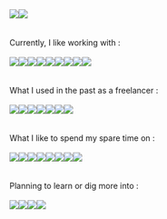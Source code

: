 <div style="display:flex;">
  <img src="https://github-readme-stats.vercel.app/api/top-langs/?username=ask0ldd&layout=compact">
  <img src="https://github-readme-stats.vercel.app/api?username=ask0ldd&show_icons=true&hide_border=false&line_height=20&title_color=2d5ded&show_owner=trues">
</div>
<br>
<br>
Currently, I like working with :
<br><br>
<div style="display:flex;">
  <img src="https://img.shields.io/static/v1?label=&message=React&color=0088CC&logo=React&logoColor=white&style=flat-square">
  <img src="https://img.shields.io/static/v1?label=&message=Vite%20JS&color=646CFF&logo=Vite&logoColor=white&style=flat-square">
  <img src="https://img.shields.io/static/v1?label=&message=Jest&color=C21325&logo=Jest&logoColor=white&style=flat-square">
  <img src="https://img.shields.io/static/v1?label=&message=Javascript&color=F7DF1E&logo=Javascript&logoColor=black&style=flat-square">
  <img src="https://img.shields.io/static/v1?label=&message=Sass&color=CC6699&logo=Sass&logoColor=white&style=flat-square">
  <img src="https://img.shields.io/static/v1?label=&message=Figma&color=F24E1E&logo=figma&logoColor=white&style=flat-square">
  <img src="https://img.shields.io/static/v1?label=&message=NodeJS&color=339933&logo=nodedotjs&logoColor=white&style=flat-square">
  <img src="https://img.shields.io/static/v1?label=&message=MongoDB&color=47A248&logo=mongoDB&logoColor=white&style=flat-square">
  <img src="https://img.shields.io/static/v1?label=&message=ExpressJS&color=000000&logo=express&logoColor=white&style=flat-square">
</div>
<br>
<br>
What I used in the past as a freelancer : 
<br><br>
<div style="display:flex;">
  <img src="https://img.shields.io/static/v1?label=&message=PHP&color=777BB4&logo=php&logoColor=white&style=flat-square">
  <img src="https://img.shields.io/static/v1?label=&message=Laravel&color=FF2D20&logo=Laravel&logoColor=white&style=flat-square">
  <img src="https://img.shields.io/static/v1?label=&message=MySQL&color=4169E1&logo=MySQL&logoColor=white&style=flat-square">
  <img src="https://img.shields.io/static/v1?label=&message=Codeigniter&color=EF4223&logo=Codeigniter&logoColor=white&style=flat-square">
  <img src="https://img.shields.io/static/v1?label=&message=XAMPP&color=FB7A24&logo=xampp&logoColor=white&style=flat-square">
  <img src="https://img.shields.io/static/v1?label=&message=After Effects&color=9999FF&logo=adobeaftereffects&logoColor=white&style=flat-square">
  <img src="https://img.shields.io/static/v1?label=&message=Blender&color=F5792A&logo=blender&logoColor=white&style=flat-square">
</div>
<br>
<br>
What I like to spend my spare time on : 
<br><br>
<div style="display:flex;">
  <img src="https://img.shields.io/static/v1?label=&message=CSharp&color=239120&logo=CSharp&logoColor=white&style=flat-square">
  <img src="https://img.shields.io/static/v1?label=&message=Three.js&color=000000&logo=threedotjs&logoColor=white&style=flat-square">
  <img src="https://img.shields.io/static/v1?label=&message=Python&color=3776AB&logo=Python&logoColor=white&style=flat-square">
  <img src="https://img.shields.io/static/v1?label=&message=Arduino&color=00979D&logo=Arduino&logoColor=white&style=flat-square">
  <img src="https://img.shields.io/static/v1?label=&message=OpenCV&color=5C3EE8&logo=OpenCV&logoColor=white&style=flat-square">
  <img src="https://img.shields.io/static/v1?label=&message=Unity3D&color=FFFFFF&logo=unity&logoColor=black&style=flat-square">
  <img src="https://img.shields.io/static/v1?label=&message=OpenGL&color=5586A4&logo=opengl&logoColor=white&style=flat-square">
  <img src="https://img.shields.io/static/v1?label=&message=AWS&color=232F3E&logo=amazonaws&logoColor=white&style=flat-square">
</div>
<br>
<br>
Planning to learn or dig more into : 
<br><br>
<div style="display:flex;">
  <img src="https://img.shields.io/static/v1?label=&message=Puppeteer&color=40B5A4&logo=puppeteer&logoColor=white&style=flat-square">
  <img src="https://img.shields.io/static/v1?label=&message=Rust&color=000000&logo=rust&logoColor=white&style=flat-square">
  <img src="https://img.shields.io/static/v1?label=&message=Docker&color=2496ED&logo=docker&logoColor=white&style=flat-square">
  <img src="https://img.shields.io/static/v1?label=&message=Flask&color=000000&logo=flask&logoColor=white&style=flat-square">
</div>
